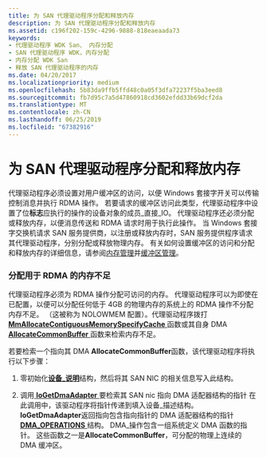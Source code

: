 ```yaml
---
title: 为 SAN 代理驱动程序分配和释放内存
description: 为 SAN 代理驱动程序分配和释放内存
ms.assetid: c196f202-159c-4296-9888-818eaeaada73
keywords:
- 代理驱动程序 WDK San、 内存分配
- SAN 代理驱动程序 WDK，内存分配
- 内存分配 WDK San
- 释放 SAN 代理驱动程序的内存
ms.date: 04/20/2017
ms.localizationpriority: medium
ms.openlocfilehash: 5b83da9ffb5ffd48c0a05f3dfa72237f5ba3eed8
ms.sourcegitcommit: fb7d95c7a5d47860918cd3602efdd33b69dcf2da
ms.translationtype: MT
ms.contentlocale: zh-CN
ms.lasthandoff: 06/25/2019
ms.locfileid: "67382916"
---
```

# <a name="allocating-and-releasing-memory-for-a-san-proxy-driver"></a>为 SAN 代理驱动程序分配和释放内存





代理驱动程序必须设置对用户缓冲区的访问，以便 Windows 套接字开关可以传输控制消息并执行 RDMA 操作。 若要请求的缓冲区访问此类型，代理驱动程序中设置了位**标志**应执行的操作的设备对象的成员\_直接\_IO。 代理驱动程序还必须分配或释放内存，以便消息传送和 RDMA 请求时用于执行此操作。 当 Windows 套接字交换机请求 SAN 服务提供商，以注册或释放内存时，SAN 服务提供程序请求其代理驱动程序，分别分配或释放物理内存。 有关如何设置缓冲区的访问和分配和释放内存的详细信息，请参阅[内存管理](https://docs.microsoft.com/windows-hardware/drivers/kernel/managing-memory-for-drivers)并[缓冲区管理](https://docs.microsoft.com/windows-hardware/drivers/ddi/content/index)。

### <a name="allocating-low-memory-for-rdma"></a>分配用于 RDMA 的内存不足

代理驱动程序必须为 RDMA 操作分配可访问的内存。 代理驱动程序可以为即使在已配置，以便可以分配任何低于 4GB 的物理内存的系统上的 RDMA 操作不分配内存不足。 （这被称为 NOLOWMEM 配置）。代理驱动程序拨打[ **MmAllocateContiguousMemorySpecifyCache** ](https://docs.microsoft.com/windows-hardware/drivers/ddi/content/wdm/nf-wdm-mmallocatecontiguousmemoryspecifycache)函数或其自身 DMA [ **AllocateCommonBuffer** ](https://docs.microsoft.com/windows-hardware/drivers/ddi/content/wdm/nc-wdm-pallocate_common_buffer)函数来检索内存不足。

若要检索一个指向其 DMA **AllocateCommonBuffer**函数，该代理驱动程序将执行以下步骤：

1.  零初始化[**设备\_说明**](https://docs.microsoft.com/windows-hardware/drivers/ddi/content/wdm/ns-wdm-_device_description)结构，然后将其 SAN NIC 的相关信息写入此结构。

2.  调用[ **IoGetDmaAdapter** ](https://docs.microsoft.com/windows-hardware/drivers/ddi/content/wdm/nf-wdm-iogetdmaadapter)要检索其 SAN nic 指向 DMA 适配器结构的指针 在此调用中，该驱动程序将指针传递到填入设备\_描述结构。 **IoGetDmaAdapter**返回指向包含指向指针的 DMA 适配器结构的指针[ **DMA\_OPERATIONS** ](https://docs.microsoft.com/windows-hardware/drivers/ddi/content/wdm/ns-wdm-_dma_operations)结构。 DMA\_操作包含一组系统定义 DMA 函数的指针。 这些函数之一是**AllocateCommonBuffer**，可分配的物理上连续的 DMA 缓冲区。

 

 





